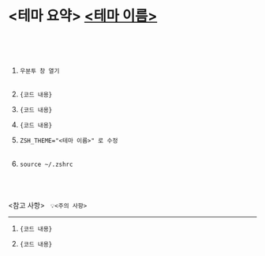 <br>

<테마 요약> <a href="<원본 링크>"><테마 이름></a><br><br>
===
<br>
<ol>
  <li><code>우분투 창 열기</code></li><br>
  <li><pre><code>{코드 내용}</code></pre></li>
  <li><pre><code>{코드 내용}</code></pre></li>
  <li><pre><code>{코드 내용}</code></pre></li>
  <li><code>ZSH_THEME="<테마 이름>" 로 수정</code></li><br>
  <li><pre><code>source ~/.zshrc</code></pre></li>
 </ol>
<br><br><br>
<참고 사항>&nbsp;&nbsp;&nbsp;<code>💡<주의 사항></code>

---
<ol>
  <li><pre><code>{코드 내용}</code></pre></li>
  <li><pre><code>{코드 내용}</code></pre><br></li>
</ol>
